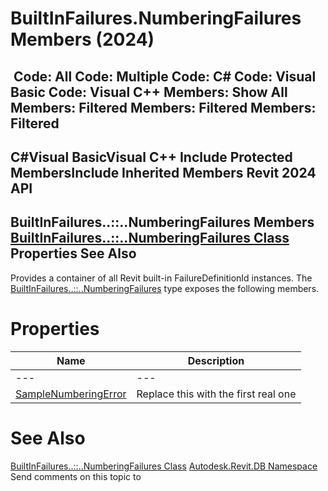 # BuiltInFailures.NumberingFailures Members (2024)

﻿
 Code: All Code: Multiple Code: C# Code: Visual Basic Code: Visual C++  Members: Show All Members: Filtered Members: Filtered Members: Filtered   
---  
C#Visual BasicVisual C++
Include Protected MembersInclude Inherited Members
Revit 2024 API  
---  
BuiltInFailures..::..NumberingFailures Members  
[BuiltInFailures..::..NumberingFailures Class](fd65afe4-a7c9-f81b-4d02-fb09b5dabc3a.md "BuiltInFailures.NumberingFailures Class") Properties See Also  
---  
Provides a container of all Revit built-in FailureDefinitionId instances.
The [BuiltInFailures..::..NumberingFailures](fd65afe4-a7c9-f81b-4d02-fb09b5dabc3a.md "BuiltInFailures.NumberingFailures Class") type exposes the following members.
# Properties
| Name | Description |
| --- | --- |
| --- | --- | --- |
| [SampleNumberingError](45657f09-0d84-e959-1465-be2fa772f15c.md "SampleNumberingError Property") | Replace this with the first real one |

# See Also
[BuiltInFailures..::..NumberingFailures Class](fd65afe4-a7c9-f81b-4d02-fb09b5dabc3a.md "BuiltInFailures.NumberingFailures Class")
[Autodesk.Revit.DB Namespace](87546ba7-461b-c646-cbb1-2cb8f5bff8b2.md "Autodesk.Revit.DB Namespace")
Send comments on this topic to 